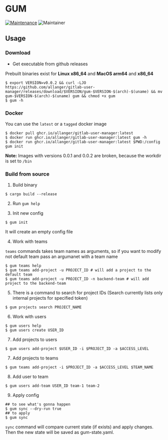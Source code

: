 # GUM
[![Maintenance](https://img.shields.io/badge/Maintained%3F-yes-green.svg)](https://GitHub.com/Naereen/StrapDown.js/graphs/commit-activity)
![Maintainer](https://img.shields.io/badge/maintainer-allanger-blue)

## Usage 
### Download 
- Get executable from github releases

Prebuilt binaries exist for **Linux x86_64** and **MacOS arm64** and **x86_64**
```
$ export VERSION=v0.0.2 && curl -LJO  https://github.com/allanger/gitlab-user-manager/releases/download/$VERSION/gum-$VERSION-$(arch)-$(uname) && mv gum-$VERSION-$(arch)-$(uname) gum && chmod +x gum
$ gum -h
```
### Docker

You can use the `latest` or a `tagged` docker image
```
$ docker pull ghcr.io/allanger/gitlab-user-manager:latest
$ docker run ghcr.io/allanger/gitlab-user-manager:latest gum -h
$ docker run ghcr.io/allanger/gitlab-user-manager:latest $PWD:/config gum init
```

**Note:** Images with versions 0.0.1 and 0.0.2 are broken, because the workdir is set to `/bin`

### Build from source
1. Build binary
```
$ cargo build --release
``` 
2. Run `gum help`

3. Init new config
```
$ gum init
```
It will create an empty config file

4. Work with teams

`teams` commands takes team names as arguments, so if you want to modify not default team pass an argumanet with a team name
```
$ gum teams help
$ gum teams add-project -u PROJECT_ID # will add a project to the default team
$ gum teams add-project -u PROJECT_ID -n backend-team # will add project to the backend-team
```

5. There is a command to search for project IDs (Search currently lists only internal projects for specified token)
```
$ gum projects search PROJECT_NAME
```

6. Work with users
```
$ gum users help
$ gum users create USER_ID
```

7. Add projects to users
```
$ gum users add-project $USER_ID -i $PROJECT_ID -a $ACCESS_LEVEL
```

7. Add projects to teams
```
$ gum teams add-project -i $PROJECT_ID -a $ACCESS_LEVEL $TEAM_NAME
```

8. Add user to team 
```
$ gum users add-team USER_ID team-1 team-2
```
9. Apply config
```
## to see what's gonna happen
$ gum sync --dry-run true 
## to apply 
$ gum sync 
```
`sync` command will compare current state (if exists) and apply changes. Then the new state will be saved as gum-state.yaml. 